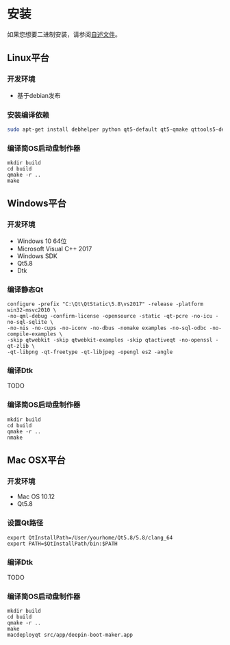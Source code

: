 # 安装

如果您想要二进制安装，请参阅[自述文件](README.md)。

## Linux平台

### 开发环境

- 基于debian发布

### 安装编译依赖

```bash
sudo apt-get install debhelper python qt5-default qt5-qmake qttools5-dev-tools lib-dev lib-dev libdtkwidget-dev
```

### 编译简OS启动盘制作器

```
mkdir build
cd build
qmake -r ..
make
```

## Windows平台

### 开发环境

- Windows 10 64位
- Microsoft Visual C++ 2017
- Windows SDK
- Qt5.8
- Dtk

### 编译静态Qt

```
configure -prefix "C:\Qt\QtStatic\5.8\vs2017" -release -platform win32-msvc2010 \
-no-qml-debug -confirm-license -opensource -static -qt-pcre -no-icu -no-sql-sqlite \
-no-nis -no-cups -no-iconv -no-dbus -nomake examples -no-sql-odbc -no-compile-examples \
-skip qtwebkit -skip qtwebkit-examples -skip qtactiveqt -no-openssl -qt-zlib \
-qt-libpng -qt-freetype -qt-libjpeg -opengl es2 -angle
```

### 编译Dtk

TODO

### 编译简OS启动盘制作器

```
mkdir build
cd build
qmake -r ..
nmake
```


## Mac OSX平台

### 开发环境

- Mac OS 10.12
- Qt5.8

### 设置Qt路径

```
export QtInstallPath=/User/yourhome/Qt5.8/5.8/clang_64
export PATH=$QtInstallPath/bin:$PATH
```
### 编译Dtk

TODO

### 编译简OS启动盘制作器

```
mkdir build
cd build
qmake -r ..
make
macdeployqt src/app/deepin-boot-maker.app
```
